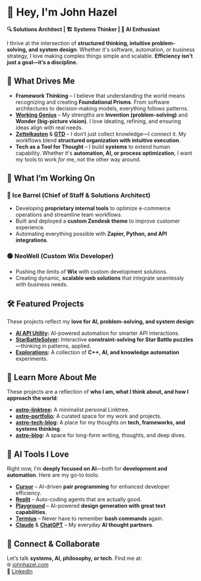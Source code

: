 # 👋 Hey, I'm John Hazel  

**🔍 Solutions Architect | 🏗️ Systems Thinker | 🧠 AI Enthusiast**  

I thrive at the intersection of **structured thinking, intuitive problem-solving, and system design**. Whether it's software, automation, or business strategy, I love making complex things simple and scalable. **Efficiency isn't just a goal—it’s a discipline.**  

## 🚀 What Drives Me  

- **Framework Thinking** – I believe that understanding the world means recognizing and creating **Foundational Prisms**. From software architectures to decision-making models, everything follows patterns.  
- **[Working Genius](https://www.workinggenius.com/)** – My strengths are **Invention (problem-solving)** and **Wonder (big-picture vision)**. I love ideating, refining, and ensuring ideas align with real needs.  
- **[Zettelkasten](https://zettelkasten.de/posts/overview/)** & **[GTD](https://gettingthingsdone.com/)** – I don’t just collect knowledge—I connect it. My workflows blend **structured organization with intuitive execution**.  
- **Tech as a Tool for Thought** – I build **systems** to extend human capability. Whether it's **automation, AI, or process optimization**, I want my tools to work *for* me, not the other way around.  

## 🏢 What I’m Working On  

### **🔵 Ice Barrel (Chief of Staff & Solutions Architect)**  
- Developing **proprietary internal tools** to optimize e-commerce operations and streamline team workflows.  
- Built and deployed a **custom Zendesk theme** to improve customer experience.  
- Automating everything possible with **Zapier, Python, and API integrations**.  

### **🟢 NeoWell (Custom Wix Developer)**  
- Pushing the limits of **Wix** with custom development solutions.  
- Creating dynamic, **scalable web solutions** that integrate seamlessly with business needs.  

## 🛠️ Featured Projects  

These projects reflect my **love for AI, problem-solving, and system design**:  

- **[AI API Utility](https://github.com/gjohnhazel/ai-api-utility):** AI-powered automation for smarter API interactions.  
- **[StarBattleSolver](https://github.com/gjohnhazel/StarBattleSolver):** Interactive **constraint-solving for Star Battle puzzles**—thinking in patterns, applied.  
- **[Explorations](https://github.com/gjohnhazel/explorations-jh):** A collection of **C++, AI, and knowledge automation** experiments.  

## 📖 Learn More About Me  

These projects are a reflection of **who I am, what I think about, and how I approach the world**:  

- **[astro-linktree](https://github.com/gjohnhazel/astro-linktree):** A minimalist personal Linktree.  
- **[astro-portfolio](https://github.com/gjohnhazel/astro-portfolio):** A curated space for my work and projects.  
- **[astro-tech-blog](https://github.com/gjohnhazel/astro-tech-blog):** A place for my thoughts on **tech, frameworks, and systems thinking**.
- **[astro-blog](https://github.com/gjohnhazel/astro-blog):** A space for long-form writing, thoughts, and deep dives.  


## 🤖 AI Tools I Love  

Right now, I’m **deeply focused on AI**—both for **development and automation**. Here are my go-to tools:  

- **[Cursor](https://github.com/getcursor/cursor)** – AI-driven **pair programming** for enhanced developer efficiency.  
- **[Replit](https://replit.com/)** – Auto-coding agents that are actually good.  
- **[Playground](https://playground.com)** – AI-powered **design generation with great text capabilities**.  
- **[Termius](https://termius.com/)** – Never have to remember **bash commands** again.  
- **[Claude](https://claude.ai/)** & **[ChatGPT](https://chatgpt.com/)** – My everyday **AI thought partners**.  

## 🎯 Connect & Collaborate  

Let’s talk **systems, AI, philosophy, or tech**. Find me at:  
🌐 [johnhazel.com](https://johnhazel.com)  
📍 [LinkedIn](https://www.linkedin.com/in/gjohnhazel)  
